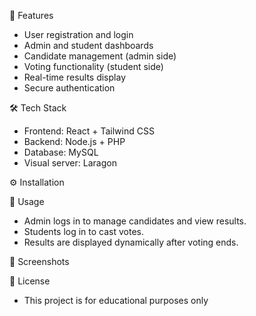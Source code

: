🚀 Features

- User registration and login
- Admin and student dashboards
- Candidate management (admin side)
- Voting functionality (student side)
- Real-time results display
- Secure authentication

🛠️ Tech Stack

- Frontend: React + Tailwind CSS
- Backend: Node.js + PHP
- Database: MySQL
- Visual server: Laragon

⚙️ Installation

🔑 Usage

- Admin logs in to manage candidates and view results.
- Students log in to cast votes.
- Results are displayed dynamically after voting ends.

📸 Screenshots

📜 License

- This project is for educational purposes only
